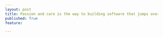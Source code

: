 ```yaml
---
layout: post
title: Passion and care is the way to building software that jumps over unexpected hurdles.
published: True
feature: 

---
```



